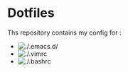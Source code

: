 # Dotfiles

Ths repository contains my config for :

- ![./.emacs.d/](Emacs)
- ![./.vimrc](Vim)
- ![./.bashrc](Bash)
